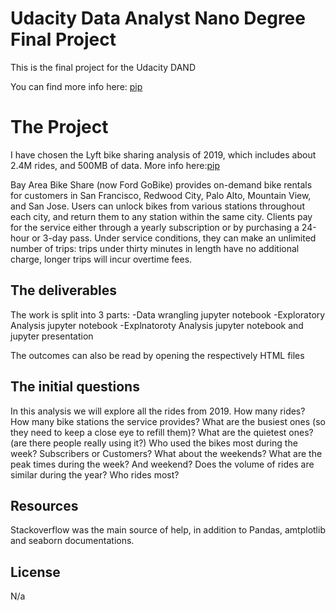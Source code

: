 # Udacity Data Analyst Nano Degree Final Project

This is the final project for the Udacity DAND

You can find more info here: [pip](https://www.udacity.com/course/data-analyst-nanodegree--nd002) 

# The Project

I have chosen the Lyft bike sharing analysis of 2019, which includes about 2.4M rides, and 500MB of data.
More info here:[pip](https://www.lyft.com/bikes/bay-wheels/system-data) 

Bay Area Bike Share (now Ford GoBike) provides on-demand bike rentals for customers in San Francisco, Redwood City, Palo Alto, Mountain View, and San Jose. Users can unlock bikes from various stations throughout each city, and return them to any station within the same city. Clients pay for the service either through a yearly subscription or by purchasing a 24-hour or 3-day pass. Under service conditions, they can make an unlimited number of trips: trips under thirty minutes in length have no additional charge, longer trips will incur overtime fees.


## The deliverables

The work is split into 3 parts:
-Data wrangling jupyter notebook
-Exploratory Analysis jupyter notebook
-Explnatoroty Analysis jupyter notebook and jupyter presentation

The outcomes can also be read by opening the respectively HTML files

## The initial questions

In this analysis we will explore all the rides from 2019.
How many rides?
How many bike stations the service provides?
What are the busiest ones (so they need to keep a close eye to refill them)? What are the quietest ones? (are there people really using it?)
Who used the bikes most during the week? Subscribers or Customers? What about the weekends?
What are the peak times during the week? And weekend?
Does the volume of rides are similar during the year? Who rides most?


## Resources

Stackoverflow was the main source of help, in addition to Pandas, amtplotlib and seaborn documentations.

## License

N/a

